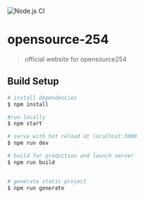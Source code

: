 ![Node.js CI](https://github.com/Opensource-254/Opensource-254.github.io/workflows/Node.js%20CI/badge.svg)
# opensource-254

> official website for opensource254

## Build Setup

```bash
# install dependencies
$ npm install

#run locally
$ npm start

# serve with hot reload at localhost:3000
$ npm run dev 

# build for production and launch server
$ npm run build


# generate static project
$ npm run generate
```


